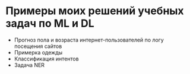 # Примеры моих решений учебных задач по ML и DL

* Прогноз пола и возраста интернет-пользователей по логу посещения сайтов
* Примерка одежды
* Классификация интентов
* Задача NER